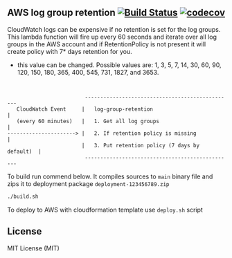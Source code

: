 ## AWS log group retention [![Build Status](https://travis-ci.org/flow-lab/log-group-retention.svg?branch=master)](https://travis-ci.org/flow-lab/log-group-retention) [![codecov](https://codecov.io/gh/flow-lab/log-group-retention/branch/master/graph/badge.svg)](https://codecov.io/gh/flow-lab/log-group-retention)

CloudWatch logs can be expensive if no retention is set for the log groups. 
This lambda function will fire up every 60 seconds and iterate over all log groups in the AWS account and if RetentionPolicy is not present it will create policy with 7* days retention for you.

* this value can be changed. Possible values are: 1, 3, 5, 7, 14, 30, 60, 90, 120, 150, 180, 365, 400, 545, 731, 1827, and 3653.

```


                         ------------------------------------------------
   CloudWatch Event     |   log-group-retention                          |
   (every 60 minutes)   |   1. Get all log groups                        |
----------------------> |   2. If retention policy is missing            |
                        |   3. Put retention policy (7 days by default)  |
                         ------------------------------------------------
```
To build run commend below. It compiles sources to `main` binary file and zips
it to deployment package `deployment-123456789.zip`

```sh
./build.sh
```

To deploy to AWS with cloudformation template use `deploy.sh` script

## License

MIT License (MIT)